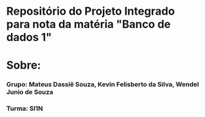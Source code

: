 # Repositório do Projeto Integrado para nota da matéria "Banco de dados 1"

# Sobre:

### Grupo: Mateus Dassiê Souza, Kevin Felisberto da Silva, Wendel Junio de Souza
### Turma: SI1N
